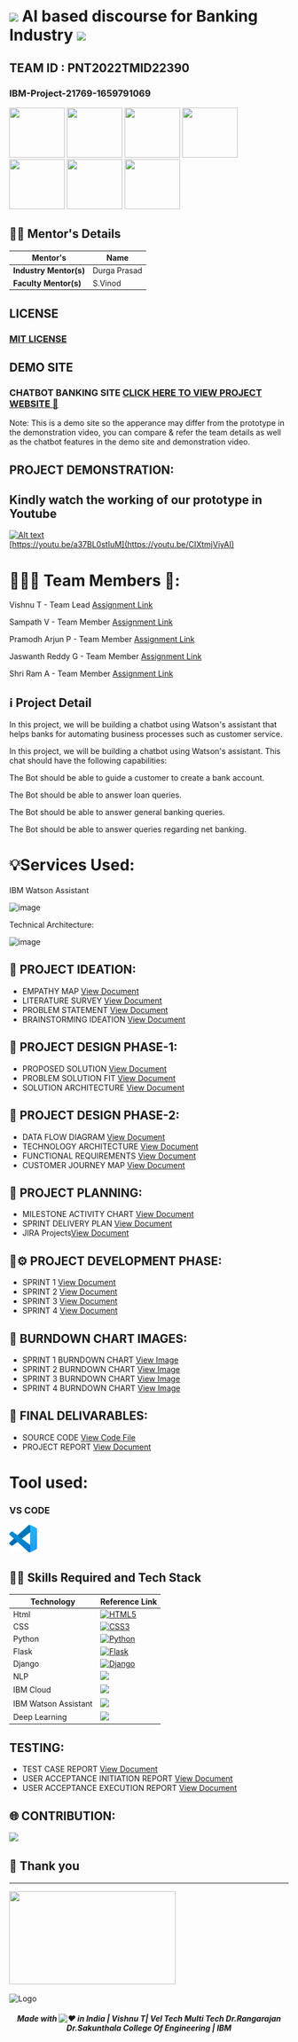 

# <img src="https://media.giphy.com/media/S60CrN9iMxFlyp7uM8/giphy.gif" width="70px"> AI based discourse for Banking Industry <img src="https://media.giphy.com/media/9KNNKJ3u8QjCOatFWe/giphy.gif" width="60px">

## TEAM ID : PNT2022TMID22390

### IBM-Project-21769-1659791069


<img src="https://tinypic.host/images/2022/11/05/download.png" height ="90" width="100px"> <img src="https://tinypic.host/images/2022/11/05/tn-skill.jpg" height ="90" width="100px"> <img src="https://tinypic.host/images/2022/11/05/nasscom.png" height="90px" width="100px">     <img src="https://media.giphy.com/media/8FlwO2t0cDh7RPyzUP/giphy.gif" height ="90" width="100px"> <img src="https://tinypic.host/images/2022/11/05/download-1.png" height ="90" width="100px"> <img src="https://tinypic.host/images/2022/11/05/ict.png" height ="90" width="100px"> <img src="https://tinypic.host/images/2022/11/05/smart-bridge.jpg" height ="90" width="100px"> 

## 👩‍🏫 Mentor's Details
|  **Mentor's**  | **Name**  |
| ------------- | ------------- |
| **Industry Mentor(s)** | Durga Prasad | 
| **Faculty Mentor(s)** | S.Vinod | 

## LICENSE
### [MIT LICENSE](https://github.com/IBM-EPBL/IBM-Project-21769-1659791069/blob/main/LICENSE.md)

## DEMO SITE 
### CHATBOT BANKING SITE [CLICK HERE TO VIEW PROJECT WEBSITE 🤖](https://vishnuanjaneya.github.io/IBM-WATSON-BANKING-SITE/)

Note: This is a demo site so the apperance may differ from the prototype in the demonstration video, you can compare & refer the team details as well as the chatbot features in the demo site and demonstration video.

## PROJECT DEMONSTRATION:
<h2>Kindly watch the working of our prototype in Youtube</h2>

[![Alt text](https://img.youtube.com/vi/CIXtmjViyAI/hqdefault.jpg)](https://youtu.be/CIXtmjViyAI)  
[https://youtu.be/a37BL0stIuM](https://youtu.be/CIXtmjViyAI)




<h1> 🧑‍🤝‍🧑 Team Members 📝:</h1>

Vishnu T            - Team Lead [Assignment Link](https://github.com/IBM-EPBL/IBM-Project-21769-1659791069/tree/main/Assignments/Vishnu%20T-Team%20Lead)

Sampath V           - Team Member [Assignment Link](https://github.com/IBM-EPBL/IBM-Project-21769-1659791069/tree/main/Assignments/Sampath)

Pramodh Arjun P     - Team Member [Assignment Link](https://github.com/IBM-EPBL/IBM-Project-21769-1659791069/tree/main/Assignments/Pramodh%20Arjun)

Jaswanth Reddy G    - Team Member [Assignment Link](https://github.com/IBM-EPBL/IBM-Project-21769-1659791069/tree/main/Assignments/Jaswanth%20Reddy)

Shri Ram A          - Team Member [Assignment Link](https://github.com/IBM-EPBL/IBM-Project-21769-1659791069/tree/main/Assignments/Shri%20Ram)

## ℹ️ Project Detail
In this project, we will be building a chatbot using Watson's assistant that helps banks for automating business processes such as customer service.

In this project, we will be building a chatbot using Watson's assistant. This chat should have the following capabilities:


The Bot should be able to guide a customer to create a bank account.

The Bot should be able to answer loan queries.

The Bot should be able to answer general banking queries.

The Bot should be able to answer queries regarding net banking.

<h1>💡Services Used:</h1>

IBM Watson Assistant

![image](https://user-images.githubusercontent.com/82928294/190864324-21cf79e8-9aa8-48ad-aa34-c55ebcf95286.png)





Technical Architecture:

![image](https://user-images.githubusercontent.com/82928294/190864334-ce0740f3-2dc6-43e7-8265-a8ece9d211e6.png)


##  🎯 PROJECT IDEATION:

- EMPATHY MAP [View Document](https://github.com/IBM-EPBL/IBM-Project-21769-1659791069/blob/main/Project%20Design%20%26%20Planning/Ideation%20phase/Empathy%20Map%20Canvas.pdf)
- LITERATURE SURVEY [View Document](https://github.com/IBM-EPBL/IBM-Project-21769-1659791069/blob/main/Project%20Design%20%26%20Planning/Ideation%20phase/Literature_Survey.pdf)
- PROBLEM STATEMENT [View Document](https://github.com/IBM-EPBL/IBM-Project-21769-1659791069/blob/main/Project%20Design%20%26%20Planning/Ideation%20phase/PROBLEM%20STATEMENT-%20AI%20BASED%20DISCOURSE%20BANKING%20INDUSTRY.pdf)
- BRAINSTORMING IDEATION [View Document](https://github.com/IBM-EPBL/IBM-Project-21769-1659791069/blob/main/Project%20Design%20%26%20Planning/Ideation%20phase/Brainstorming-Idea%20genetaion-Prioritization.pdf)

## 📅 PROJECT DESIGN PHASE-1:

-  PROPOSED SOLUTION [View Document](https://github.com/IBM-EPBL/IBM-Project-21769-1659791069/blob/main/Project%20Design%20%26%20Planning/Project%20Design%20Phase-I/PROPOSED%20SOLUTION.pdf)
-  PROBLEM SOLUTION FIT [View Document](https://github.com/IBM-EPBL/IBM-Project-21769-1659791069/blob/main/Project%20Design%20%26%20Planning/Project%20Design%20Phase-I/Problem%20Solution%20Fit%20updated.pdf)
-  SOLUTION ARCHITECTURE [View Document](https://github.com/IBM-EPBL/IBM-Project-21769-1659791069/blob/main/Project%20Design%20%26%20Planning/Project%20Design%20Phase-I/SOLUTION%20ARCHITECTURE.pdf)

## 📅 PROJECT DESIGN PHASE-2:

-  DATA FLOW DIAGRAM [View Document](https://github.com/IBM-EPBL/IBM-Project-21769-1659791069/blob/main/Project%20Design%20%26%20Planning/Project%20Design%20Phase-II/DATA%20FLOW%20DIAGRAM.pdf)
-  TECHNOLOGY ARCHITECTURE [View Document](https://github.com/IBM-EPBL/IBM-Project-21769-1659791069/blob/main/Project%20Design%20%26%20Planning/Project%20Design%20Phase-II/TECHNOLOGY%20ARCHITECTURE.pdf)
-  FUNCTIONAL REQUIREMENTS [View Document](https://github.com/IBM-EPBL/IBM-Project-21769-1659791069/blob/main/Project%20Design%20%26%20Planning/Project%20Design%20Phase-II/Functional%20Requirements-1.pdf)
-  CUSTOMER JOURNEY MAP [View Document](https://github.com/IBM-EPBL/IBM-Project-21769-1659791069/blob/main/Project%20Design%20%26%20Planning/Project%20Design%20Phase-II/customer%20journey%20map.pdf)

## 📅 PROJECT PLANNING:

-  MILESTONE ACTIVITY CHART [View Document](https://github.com/IBM-EPBL/IBM-Project-21769-1659791069/blob/main/Project%20Design%20%26%20Planning/Project%20Planning/Milestone%20Activity%20List.pdf)
-  SPRINT DELIVERY PLAN [View Document](https://github.com/IBM-EPBL/IBM-Project-21769-1659791069/blob/main/Project%20Design%20%26%20Planning/Project%20Planning/Sprint%20Delivery%20Plan.pdf)
-  JIRA Projects[View Document](https://github.com/IBM-EPBL/IBM-Project-21769-1659791069/tree/main/Project%20Design%20%26%20Planning/Project%20Planning/Jira%20Projects)

## 🔧⚙️ PROJECT DEVELOPMENT PHASE:

-  SPRINT 1 [View Document](https://github.com/IBM-EPBL/IBM-Project-21769-1659791069/blob/main/Project%20Development%20Phase/Sprint%201%20files/Sprint%20.1-updated.pdf) 
-  SPRINT 2 [View Document](https://github.com/IBM-EPBL/IBM-Project-21769-1659791069/blob/main/Project%20Development%20Phase/Sprint%202%20files/Sprint%202%20jira%20project.pdf)
-  SPRINT 3 [View Document](https://github.com/IBM-EPBL/IBM-Project-21769-1659791069/blob/main/Project%20Development%20Phase/Sprint%203%20files/Sprint-3.pdf)
-  SPRINT 4 [View Document](https://github.com/IBM-EPBL/IBM-Project-21769-1659791069/blob/main/Project%20Development%20Phase/Sprint%204%20files/Sprint%20-%2004.pdf)

## 📅 BURNDOWN CHART IMAGES:

- SPRINT 1 BURNDOWN CHART [View Image](https://github.com/IBM-EPBL/IBM-Project-21769-1659791069/blob/main/Project%20Development%20Phase/Sprint%201%20files/Sprint_1_Burndown_Chart.png)
- SPRINT 2 BURNDOWN CHART [View Image](https://github.com/IBM-EPBL/IBM-Project-21769-1659791069/blob/main/Project%20Development%20Phase/Sprint%202%20files/Sprint_2_Burndown_Chart.png)
- SPRINT 3 BURNDOWN CHART [View Image](https://github.com/IBM-EPBL/IBM-Project-21769-1659791069/blob/main/Project%20Development%20Phase/Sprint%203%20files/Sprint_3_Burndown_Chart.png)
- SPRINT 4 BURNDOWN CHART [View Image](https://github.com/IBM-EPBL/IBM-Project-21769-1659791069/blob/main/Project%20Development%20Phase/Sprint%204%20files/Sprint_4_Burndown_Chart.png)

## 🚩 FINAL DELIVARABLES:

-  SOURCE CODE [View Code File](https://github.com/IBM-EPBL/IBM-Project-21769-1659791069/tree/main/Final%20Deliverables/Source%20code)
-  PROJECT REPORT [View Document](https://github.com/IBM-EPBL/IBM-Project-21769-1659791069/blob/main/Final%20Deliverables/PROJECT%20REPORT.pdf)
<h1>Tool used:</h1>
<h3>VS CODE</h3><img src="https://raw.githubusercontent.com/github/explore/80688e429a7d4ef2fca1e82350fe8e3517d3494d/topics/visual-studio-code/visual-studio-code.png" width="50px">

 ## 👨‍💻 Skills Required and Tech Stack
|  **Technology**  | **Reference Link**  |
| ------------- | ------------- |
|Html|[![HTML5](https://img.shields.io/badge/html5-%23E34F26.svg?style=for-the-badge&logo=html5&logoColor=white)](https://www.w3schools.com/html/)|
|CSS|[![CSS3](https://img.shields.io/badge/css3-%231572B6.svg?style=for-the-badge&logo=css3&logoColor=white)](https://www.w3schools.com/css/)|
|Python|[![Python](https://img.shields.io/badge/python-3670A0?style=for-the-badge&logo=python&logoColor=ffdd54)](https://www.w3schools.com/python/)|
|Flask |[![Flask](https://img.shields.io/badge/flask-%23000.svg?style=for-the-badge&logo=flask&logoColor=white)](https://www.tutorialspoint.com/flask/index.htm)|
|Django |[![Django](https://img.shields.io/badge/django-%23000.svg?style=for-the-badge&logo=django&logoColor=white)](https://www.tutorialspoint.com/django/index.html)|
|NLP |[![](https://dabuttonfactory.com/button.png?t=NLP&f=Open+Sans-Bold&ts=10&tc=fff&hp=20&vp=10&c=11&bgt=unicolored&bgc=00aeff)](https://www.ibm.com/cloud/learn/natural-language-processing#:~:text=Natural%20language%20processing%20(NLP)%20refers,same%20way%20human%20beings%20can.)|
|IBM Cloud| [![](https://dabuttonfactory.com/button.png?t=IBM+Cloud&f=Open+Sans-Bold&ts=10&tc=fff&hp=20&vp=10&c=round&bgt=unicolored&bgc=0530ad)](https://developer.ibm.com/components/cloud-ibm/tutorials/)|
|IBM Watson Assistant|[![](https://dabuttonfactory.com/button.png?t=IBM+Watson+Assistant&f=Open+Sans-Bold&ts=10&tc=fff&hp=20&vp=10&c=11&bgt=unicolored&bgc=0530ad)](https://developer.ibm.com/components/watson-assistant/tutorials/)|
|Deep Learning |[![](https://dabuttonfactory.com/button.png?t=Deep+Learning&f=Open+Sans-Bold&ts=10&tc=fff&hp=20&vp=10&c=11&bgt=unicolored&bgc=0089ff)](https://www.ibm.com/docs/en/cloud-paks/cp-data/4.0?topic=builder-deep-learning-experiment-tutorial)|

## TESTING:

-  TEST CASE REPORT [View Document](https://github.com/IBM-EPBL/IBM-Project-21769-1659791069/blob/main/Final%20Deliverables/TESTING/Testcase%20Report.pdf)
-  USER ACCEPTANCE INITIATION REPORT [View Document](https://github.com/IBM-EPBL/IBM-Project-21769-1659791069/blob/main/Final%20Deliverables/TESTING/User%20Acceptance%20Initiation%20and%20Desgin.pdff)
-  USER ACCEPTANCE EXECUTION REPORT [View Document](https://github.com/IBM-EPBL/IBM-Project-21769-1659791069/blob/main/Final%20Deliverables/TESTING/UAT%20Report.pdf)



## 🌐 CONTRIBUTION:

![](https://svgur.com/i/nQ2.svg)

<!--⚽️ACTIVITY / 🌐WEBSITE: https://github.com/Readme-Workflows/recent-activity -->
<!--RECENT_ACTIVITY:start-->
<!--RECENT_ACTIVITY:end-->
<!--RECENT_ACTIVITY:last_update-->

<!--RECENT_ACTIVITY:last_update_end-->

## 🙏 Thank you
---
<img src="https://upload.wikimedia.org/wikipedia/commons/thumb/5/51/IBM_logo.svg/1280px-IBM_logo.svg.png" width="300" height="168" />


![Logo](https://raw.githubusercontent.com/trinib/trinib/main/.images/footer.svg)
<div align="center">
 <h5> Made with <picture>
  <source srcset="https://fonts.gstatic.com/s/e/notoemoji/latest/2764_fe0f/512.webp" type="image/webp">
  <img src="https://fonts.gstatic.com/s/e/notoemoji/latest/2764_fe0f/512.gif" alt="❤" width="12" height="12">
  </picture> in India | Vishnu T| Vel Tech Multi Tech Dr.Rangarajan Dr.Sakunthala College Of Engineering | IBM </h5>

 



 
